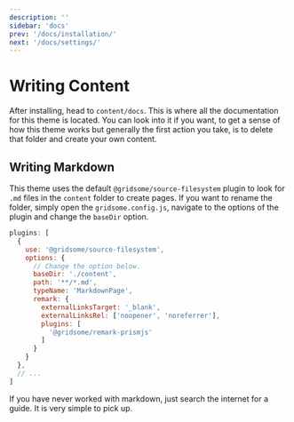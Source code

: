 ```yaml
---
description: ''
sidebar: 'docs'
prev: '/docs/installation/'
next: '/docs/settings/'
---
```


# Writing Content

After installing, head to `content/docs`. This is where all the documentation for this theme is located.
You can look into it if you want, to get a sense of how this theme works but generally the first action you take, is to delete that folder and create your own content.

## Writing Markdown

This theme uses the default `@gridsome/source-filesystem` plugin to look for `.md` files in the `content` folder to create pages. If you want to rename the folder, simply open the `gridsome.config.js`, navigate to the options of the plugin and change the `baseDir` option.

```js
plugins: [
  {
    use: '@gridsome/source-filesystem',
    options: {
      // Change the option below.
      baseDir: './content',
      path: '**/*.md',
      typeName: 'MarkdownPage',
      remark: {
        externalLinksTarget: '_blank',
        externalLinksRel: ['noopener', 'noreferrer'],
        plugins: [
          '@gridsome/remark-prismjs'
        ]
      }
    }
  },
  // ...
]
```

If you have never worked with markdown, just search the internet for a guide. It is very simple to pick up.

